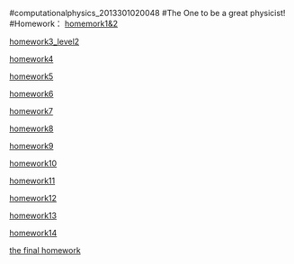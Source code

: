 #computationalphysics_2013301020048
#The One to be a great physicist!
#Homework：
[homemork1&2](https://github.com/Neoofchina/computationalphysics_N2013301020048/blob/master/homework/homework1%262 )

[homework3_level2](https://github.com/Neoofchina/computationalphysics_N2013301020048/blob/master/homework/homework3_level2.md)

[homework4](https://github.com/Neoofchina/computationalphysics_N2013301020048/blob/master/homework/homework4.md)

[homework5](https://github.com/Neoofchina/computationalphysics_N2013301020048/blob/master/homework/homework5.md)

[homework6](https://github.com/Neoofchina/computationalphysics_N2013301020048/blob/master/homework/homework6_L3.md)

[homework7](https://github.com/Neoofchina/computationalphysics_N2013301020048/blob/master/homework/homewoek7.md)

[homework8](https://github.com/Neoofchina/computationalphysics_N2013301020048/blob/master/homework/homework8.md)

[homework9](https://www.zybuluo.com/Neolee/note/355898)

[homework10](https://www.zybuluo.com/Neolee/note/363457)

[homework11](https://www.zybuluo.com/Neolee/note/370345)

[homework12](https://www.zybuluo.com/Neolee/note/381062)

[homework13](https://www.zybuluo.com/Neolee/note/385918)

[homework14](https://www.zybuluo.com/Neolee/note/394812)

[the final homework](computationalphysics_N2013301020048/homework/计算物理.pdf)
